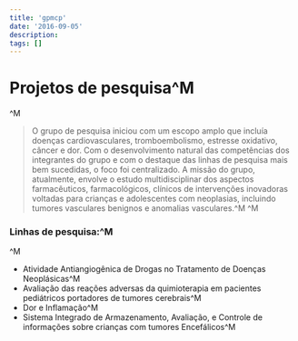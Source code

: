 ```yaml
---
title: 'gpmcp'
date: '2016-09-05'
description:
tags: []
---
```


# Projetos de pesquisa^M
^M
> O grupo de pesquisa iniciou com um escopo amplo que incluía doenças cardiovasculares, tromboembolismo, estresse oxidativo, câncer e dor. Com o desenvolvimento natural das competências dos integrantes do grupo e com o destaque das linhas de pesquisa mais bem sucedidas, o foco foi centralizado. A missão do grupo, atualmente, envolve o estudo multidisciplinar dos aspectos farmacêuticos, farmacológicos, clínicos de intervenções inovadoras voltadas para crianças e adolescentes com neoplasias, incluindo tumores vasculares benignos e anomalias vasculares.^M
^M
### Linhas de pesquisa:^M
^M
- Atividade Antiangiogênica de Drogas no Tratamento de Doenças Neoplásicas^M
- Avaliação das reações adversas da quimioterapia em pacientes pediátricos portadores de tumores cerebrais^M
- Dor e Inflamação^M
- Sistema Integrado de Armazenamento, Avaliação, e Controle de informações sobre crianças com tumores Encefálicos^M

